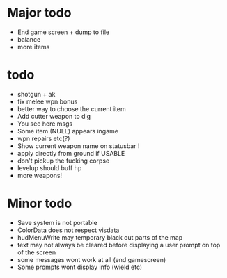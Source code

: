 Major todo
==========
* End game screen + dump to file
* balance
* more items

todo
====
* shotgun + ak
* fix melee wpn bonus
* better way to choose the current item
* Add cutter weapon to dig
* You see here msgs
* Some item (NULL) appears ingame
* wpn repairs etc(?)
* Show current weapon name on statusbar !
* apply directly from ground if USABLE
* don't pickup the fucking corpse
* levelup should buff hp 
* more weapons!

Minor todo
==========
* Save system is not portable
* ColorData does not respect visdata
* hudMenuWrite may temporary black out parts of the map
* text may not always be cleared before displaying a user prompt on top of the screen
* some messages wont work at all (end gamescreen)
* Some prompts wont display info (wield etc)
